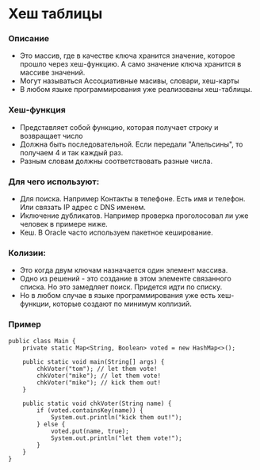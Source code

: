 # Хеш таблицы

### Описание
  - Это массив, где в качестве ключа хранится значение, которое прошло через хеш-функцию. А само значение ключа хранится в массиве значений.
  - Могут называться Ассоциативные масивы, словари, хеш-карты
  - В любом языке программирования уже реализованы хеш-таблицы.

### Хеш-функция 
  - Представляет собой функцию, которая получает строку и возвращает число
  - Должна быть последовательной. Если передали "Апельсины", то получаем 4 и так каждый раз.
  - Разным словам должны соответствовать разные числа.

### Для чего используют: 
  - Для поиска. Например Контакты в телефоне. Есть имя и телефон. Или связать IP адрес с DNS именем. 
  - Иключение дубликатов. Например проверка проголосовал ли уже человек в примере ниже. 
  - Кеш. В Oracle часто используем пакетное кеширование. 


### Колизии: 
  - Это когда двум ключам назначается один элемент массива.
  - Одно из решений - это создание в этом элементе связанного списка. Но это замедляет поиск. Придется идти по списку. 
  - Но в любом случае в языке программирования уже есть хеш-функции, которые создают по минимум коллизий.

### Пример
````
public class Main {
    private static Map<String, Boolean> voted = new HashMap<>();

    public static void main(String[] args) {
        chkVoter("tom"); // let them vote!
        chkVoter("mike"); // let them vote!
        chkVoter("mike"); // kick them out!
    }

    public static void chkVoter(String name) {
        if (voted.containsKey(name)) {
            System.out.println("kick them out!");
        } else {
            voted.put(name, true);
            System.out.println("let them vote!");
        }
    }
}
````